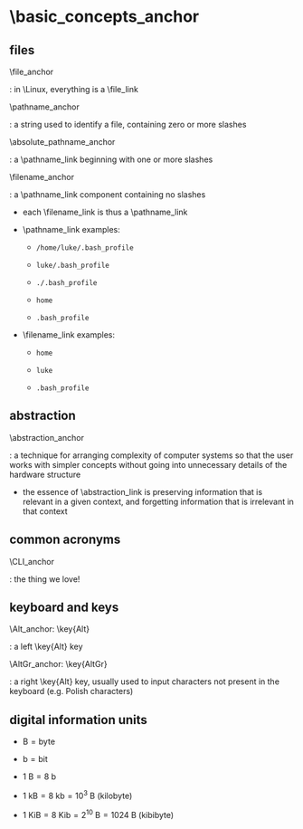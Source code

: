 
# \basic_concepts_anchor

## files

\file_anchor

: in \Linux, everything is a \file_link

\pathname_anchor

: a string used to identify a file, containing zero or more slashes

\absolute_pathname_anchor

: a \pathname_link beginning with one or more slashes

\filename_anchor

: a \pathname_link component containing no slashes

+ each \filename_link is thus a \pathname_link

+ \pathname_link examples:

	+ `/home/luke/.bash_profile`

	+ `luke/.bash_profile`

	+ `./.bash_profile`

	+ `home`

	+ `.bash_profile`

+ \filename_link examples:

	+ `home`

	+ `luke`

	+ `.bash_profile`

## abstraction

\abstraction_anchor

: a technique for arranging complexity of computer systems so that the user works with simpler concepts without going into unnecessary details of the hardware structure

+ the essence of \abstraction_link is preserving information that is relevant in a given context, and forgetting information that is irrelevant in that context

## common acronyms

\CLI_anchor

: the thing we love!

## keyboard and keys

\Alt_anchor: \key{Alt}

: a left \key{Alt} key

\AltGr_anchor: \key{AltGr}

: a right \key{Alt} key, usually used to input characters not present in the keyboard (e.g. Polish characters)

## digital information units

+ $\mathrm{B} = \mathrm{byte}$

+ $\mathrm{b} = \mathrm{bit}$

+ $1~\mathrm{B} = 8~\mathrm{b}$

+ $1~\mathrm{kB} = 8~\mathrm{kb} = 10^3~\mathrm{B}$ (kilobyte)
+ $1~\mathrm{KiB} = 8~\mathrm{Kib} = 2^{10}~\mathrm{B} = 1024~\mathrm{B}$ (kibibyte)
